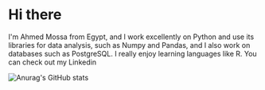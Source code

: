 # Hi there 
I'm Ahmed Mossa from Egypt, and  I work excellently on Python and use its libraries for data analysis, such as Numpy and Pandas, and I also work on databases such as PostgreSQL. I really enjoy learning languages like R. You can check out my Linkedin

![Anurag's GitHub stats](https://github-readme-stats.vercel.app/api?username=ahmedmossa&show_icons=true&theme=highcontrast)
